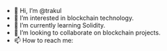 - 👋 Hi, I’m @trakul
- 👀 I’m interested in blockchain technology. 
- 🌱 I’m currently learning Solidity. 
- 💞️ I’m looking to collaborate on blockchain projects.
- 📫 How to reach me: 

<!---
trakul/trakul is a ✨ special ✨ repository because its `README.md` (this file) appears on your GitHub profile.
You can click the Preview link to take a look at your changes.
--->
